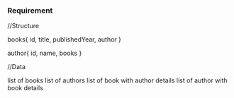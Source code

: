 ### Requirement

//Structure

books{
    id,
    title,
    publishedYear,
    author
}

author{
    id, 
    name,
    books
}

//Data

list of books
list of authors
list of book with author details
list of author with book details
